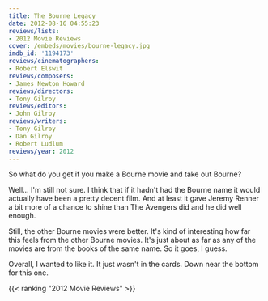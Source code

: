 ```yaml
---
title: The Bourne Legacy
date: 2012-08-16 04:55:23
reviews/lists:
- 2012 Movie Reviews
cover: /embeds/movies/bourne-legacy.jpg
imdb_id: '1194173'
reviews/cinematographers:
- Robert Elswit
reviews/composers:
- James Newton Howard
reviews/directors:
- Tony Gilroy
reviews/editors:
- John Gilroy
reviews/writers:
- Tony Gilroy
- Dan Gilroy
- Robert Ludlum
reviews/year: 2012
---
```

So what do you get if you make a Bourne movie and take out Bourne?

<!--more-->

Well... I'm still not sure. I think that if it hadn't had the Bourne name it would actually have been a pretty decent film. And at least it gave Jeremy Renner a bit more of a chance to shine than The Avengers did and he did well enough.

Still, the other Bourne movies were better. It's kind of interesting how far this feels from the other Bourne movies. It's just about as far as any of the movies are from the books of the same name. So it goes, I guess.

Overall, I wanted to like it. It just wasn't in the cards. Down near the bottom for this one.

{{< ranking "2012 Movie Reviews" >}}